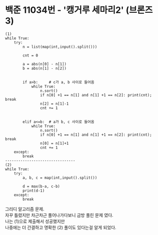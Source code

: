 # 백준 11034번 - '캥거루 세마리2' (브론즈3)

```
(1)
while True:
    try:
        n = list(map(int,input().split()))

        cnt = 0

        a = abs(n[0] - n[1]) 
        b = abs(n[1] - n[2])


        if a>b:     # c가 a, b 사이로 들어옴
            while True:
                n.sort()
                if n[0] +1 == n[1] and n[1] +1 == n[2]: print(cnt); break
                n[2] = n[1]-1
                cnt += 1
                
                
        elif a<=b:  # a가 b, c 사이로 들어옴
            while True:
                n.sort()
                if n[0] +1 == n[1] and n[1] +1 == n[2]: print(cnt); break
                n[0] = n[1]+1
                cnt += 1
    except:
        break
--------------------------------
(2)
while True:
    try:
        a, b, c = map(int,input().split())

        d = max(b-a, c-b)
        print(d-1)
    except:
        break
```

그리디 알고리즘 문제.  
자꾸 틀렸지만 차근차근 풀어나가다보니 금방 풀린 문제 였다.  
나는 (1)으로 제출해서 성공했지만  
나중에는 더 간결하고 명확한 (2) 풀이도 있다는걸 알게 되었다.  

